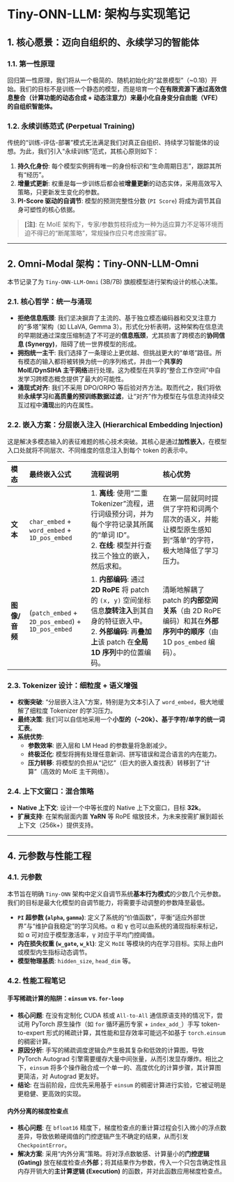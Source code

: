 # Tiny-ONN-LLM: 架构与实现笔记

## 1. 核心愿景：迈向自组织的、永续学习的智能体

### 1.1. 第一性原理

回归第一性原理，我们将从一个极简的、随机初始化的“盆景模型”（~0.1B）开始。我们的目标不是训练一个静态的模型，而是培育一个**在有限资源下通过高效信息整合（计算功能的动态合成 + 动态注意力）来最小化自身变分自由能（VFE）的自组织智能体。**

### 1.2. 永续训练范式 (Perpetual Training)

传统的“训练-评估-部署”模式无法满足我们对真正自组织、持续学习智能体的设想。为此，我们引入“永续训练”范式，其核心原则如下：

1. **持久化身份**: 每个模型实例拥有唯一的身份标识和“生命周期日志”，跟踪其所有“经历”。
2. **增量式更新**: 权重是每一步训练后都会被**增量更新**的动态实体，采用高效写入策略，只更新发生变化的参数。
3. **PI-Score 驱动的自调节**: 模型的预测完整性分数 (`PI Score`) 将成为调节其自身可塑性的核心依据。

> **[注]**: 在 MoIE 架构下，专家/参数剪枝将成为一种为适应算力不足等环境而迫不得已的“断尾策略”，常规操作应只考虑按需扩容。

---

## 2. Omni-Modal 架构：Tiny-ONN-LLM-Omni

本节记录了为 `Tiny-ONN-LLM-Omni` (3B/7B) 旗舰模型进行架构设计的核心决策。

### 2.1. 核心哲学：统一与涌现

- **拒绝信息瓶颈**: 我们坚决摒弃了主流的、基于独立模态编码器和交叉注意力的“多塔”架构（如 LLaVA, Gemma 3）。形式化分析表明，这种架构在信息流的早期就通过深度压缩制造了不可逆的**信息瓶颈**，尤其损害了跨模态的**协同信息 (Synergy)**，阻碍了统一世界模型的形成。
- **拥抱统一主干**: 我们选择了一条理论上更优越、但挑战更大的“单塔”路径。所有模态的输入都将被转换为统一的序列格式，并由一个**共享的 MoIE/DynSIHA 主干网络**进行处理。这为模型在共享的“整合工作空间”中自发学习跨模态概念提供了最大的可能性。
- **涌现式对齐**: 我们不采用 DPO/ORPO 等后验对齐方法。取而代之，我们将依赖**永续学习**和**高质量的预训练数据过滤**，让“对齐”作为模型在与信息流持续交互过程中**涌现**出的内在属性。

### 2.2. 嵌入方案：分层嵌入注入 (Hierarchical Embedding Injection)

这是解决多模态输入的表征难题的核心技术突破。其核心是通过**加性嵌入**，在模型入口处就将不同层次、不同维度的信息注入到每个 token 的表示中。

| 模态 | 最终嵌入公式 | 流程说明 | 核心优势 |
| :--- | :--- | :--- | :--- |
| **文本** | `char_embed` + `word_embed` + `1D_pos_embed` | 1. **离线**: 使用“二重 Tokenizer”流程，进行词级预分词，并为每个字符记录其所属的“单词 ID”。<br>2. **在线**: 模型并行查找三个独立的嵌入，然后求和。 | 在第一层就同时提供了字符和词两个层次的语义，并能让模型原生感知到“落单”的字符，极大地降低了学习压力。 |
| **图像/音频** | (`patch_embed` + `2D_pos_embed`) + `1D_pos_embed` | 1. **内部编码**: 通过 **2D RoPE** 将 patch 的 `(x, y)` 空间坐标信息**旋转注入**到其自身的特征嵌入中。<br>2. **外部编码**: 再**叠加上**该 patch 在**全局 1D 序列**中的位置编码。 | 清晰地解耦了 patch 的**内部空间关系**（由 2D RoPE 编码）和其在**外部序列中的顺序**（由 1D `pos_embed` 编码）。 |

### 2.3. Tokenizer 设计：细粒度 + 语义增强

- **权衡突破**: “分层嵌入注入”方案，特别是为文本引入了 `word_embed`，极大地缓解了细粒度 Tokenizer 的学习压力。
- **最终决策**: 我们可以自信地采用一个**小型的（~20k）、基于字符/单字的统一词汇表**。
- **系统优势**:
  - **参数效率**: 嵌入层和 LM Head 的参数量将急剧减少。
  - **终极泛化**: 模型将拥有处理任意新词、拼写错误和混合语言的内在能力。
  - **压力转移**: 将模型的负担从“记忆”（巨大的嵌入查找表）转移到了“计算”（高效的 MoIE 主干网络）。

### 2.4. 上下文窗口：混合策略

- **Native 上下文**: 设计一个中等长度的 Native 上下文窗口，目标 **32k**。
- **扩展支持**: 在架构层面内置 **YaRN** 等 RoPE 缩放技术，为未来按需扩展到超长上下文（256k+）提供支持。

---

## 4. 元参数与性能工程

### 4.1. 元参数

本节旨在明确 `Tiny-ONN` 架构中定义自调节系统**基本行为模式**的少数几个元参数。我们的目标是最大化模型的自调节能力，将需要手动调整的参数降至最低。

- **`PI` 超参数 (`alpha`, `gamma`)**: 定义了系统的“价值函数”，平衡“适应外部世界”与“维护自我稳定”的学习风格。α 和 γ 也可以由系统的涌现指标来标记，如 α 可对应于模型激活率，γ 对应于平均门控阈值。
- **内在损失权重 (`w_gate`, `w_kl`)**: 定义 `MoIE` 等模块的内在学习目标。实际上由PI或模型内生指标动态调节。
- **模型物理基质**: `hidden_size`, `head_dim` 等。

### 4.2. 性能工程笔记

#### 手写稀疏计算的陷阱：`einsum` vs. `for-loop`

- **核心问题**: 在没有定制化 CUDA 核或 `All-to-All` 通信原语支持的情况下，尝试用 PyTorch 原生操作（如 `for` 循环遍历专家 + `index_add_`）手写 token-to-expert 形式的稀疏计算，其性能和显存效率可能远不如基于 `torch.einsum` 的稠密计算。
- **原因分析**: 手写的稀疏调度逻辑会产生极其复杂和低效的计算图，导致 PyTorch Autograd 引擎需要缓存大量中间张量，从而引发显存爆炸。相比之下，`einsum` 将多个操作融合成一个单一的、高度优化的计算步骤，其计算图更简洁，对 Autograd 更友好。
- **结论**: 在当前阶段，应优先采用基于 `einsum` 的稠密计算进行实验，它被证明是更稳健、更高效的实现。

#### 内外分离的梯度检查点

- **核心问题**: 在 `bfloat16` 精度下，梯度检查点的重计算过程会引入微小的浮点数差异，导致依赖硬阈值的门控逻辑产生不确定的结果，从而引发 `CheckpointError`。
- **解决方案**: 采用“内外分离”策略。将对浮点数敏感、计算量小的**门控逻辑 (Gating)** 放在梯度检查点**外部**；将其结果作为参数，传入一个只包含确定性且内存开销大的**主计算逻辑 (Execution)** 的函数，并对此函数应用梯度检查点。
